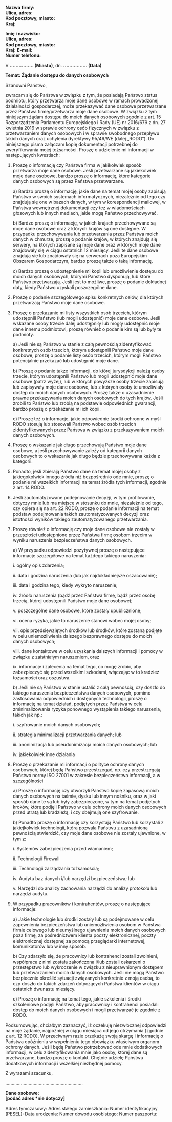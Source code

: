 **Nazwa firmy:**  
**Ulica, adres:**  
**Kod pocztowy, miasto:**  
**Kraj:**

**Imię i nazwisko:**  
**Ulica, adres:**  
**Kod pocztowy, miasto:**  
**Kraj:**
**E-mail:**  
**Numer telefonu:**

V **................ (Miasto)**, dn. **................ (Data)**

**Temat: Żądanie dostępu do danych osobowych**

Szanowni Państwo,

zwracam się do Państwa w związku z tym, że posiadają Państwo status podmiotu, który przetwarza moje dane osobowe w ramach prowadzonej działalności gospodarczej, może przekazywać dane osobowe przetwarzane przez Państwa firmę/przetwarza moje dane osobowe. W związku z tym niniejszym żądam dostępu do moich danych osobowych zgodnie z art. 15 Rozporządzenia Parlamentu Europejskiego i Rady (UE) nr 2016/679 z dn. 27 kwietnia 2016 w sprawie ochrony osób fizycznych w związku z przetwarzaniem danych osobowych i w sprawie
swobodnego przepływu takich danych oraz uchylenia dyrektywy 95/46/WE (dalej „RODO“).
Do niniejszego pisma załączam kopię dokumentacji potrzebnej do zweryfikowania mojej
tożsamości.
Proszę o udzielenie mi informacji w następujących kwestiach:

1.  Proszę o informację czy Państwa firma w jakikolwiek sposób przetwarza moje dane osobowe. Jeśli przetwarzane są jakiekolwiek moje dane osobowe, bardzo proszę o informację, które kategorie danych osobowych są przez Państwa przetwarzane.

    a) Bardzo proszę o informację, jakie dane na temat mojej osoby zapisują Państwo w
    swoich systemach informatycznych, niezależnie od tego czy znajdują się one w bazach
    danych, w tym w korespondencji mailowej, w Państwa wewnętrznej dokumentacji czy
    też w wiadomościach głosowych lub innych mediach, jakie mogą Państwo
    przechowywać.

    b) Bardzo proszę o informację, w jakich krajach przechowywane są moje dane osobowe oraz z których krajów są one dostępne. W przypadku przechowywania lub przetwarzania przez Państwa moich danych w chmurze, proszę o podanie krajów, w których znajdują się serwery, na których zapisane są moje dane oraz w których moje dane znajdowały się w ciągu ostatnich 12 miesięcy. Jeśli te dane osobowe znajdują się lub znajdowały się na serwerach poza Europejskim Obszarem Gospodarczym, bardzo proszę także o taką informację.

    c) Bardzo proszę o udostępnienie mi kopii lub umożliwienie dostępu do moich danych osobowych, którymi Państwo dysponują, lub które Państwo przetwarzają. Jeśli jest to możliwe, proszę o podanie dokładnej daty, kiedy Państwo uzyskali poszczególne dane.

2.  Proszę o podanie szczegółowego spisu konkretnych celów, dla których przetwarzają Państwo moje dane osobowe.

3.  Proszę o przekazanie mi listy wszystkich osób trzecich, którym udostępnili Państwo (lub mogli udostępnić) moje dane osobowe. Jeśli wskazane osoby trzecie dalej udostępniły lub mogły udostępnić moje dane innemu podmiotowi, proszę również o podanie kim są lub były te podmioty.

    a) Jeśli nie są Państwo w stanie z całą pewnością zidentyfikować konkretnych osób
    trzecich, którym udostępnili Państwo moje dane osobowe, proszę o podanie listy osób
    trzecich, którym mogli Państwo potencjalnie przekazać lub udostępnić moje dane.

    b) Proszę o podanie także informacji, do której jurysdykcji należą osoby trzecie, którym
    udostępnili Państwo lub mogli udostępnić moje dane osobowe (patrz wyżej), lub w
    których powyższe osoby trzecie zapisują lub zapisywały moje dane osobowe, lub z
    których osoby te umożliwiały dostęp do moich danych osobowych. Proszę także o
    uzasadnienie prawne przekazywania moich danych osobowych do tych krajów. Jeśli
    zrobili to Państwo lub zrobią na podstawie odpowiednich gwarancji, bardzo proszę o
    przekazanie mi ich kopii.

    c) Proszę też o informacje, jakie odpowiednie środki ochronne w myśl RODO stosują lub
    stosowali Państwo wobec osób trzecich zidentyfikowanych przez Państwa w związku z
    przekazywaniem moich danych osobowych.

4.  Proszę o wskazanie jak długo przechowują Państwo moje dane osobowe, a jeśli przechowywanie zależy od kategorii danych osobowych to o wskazanie jak długo będzie przechowywana każda z kategorii.

5.  Ponadto, jeśli zbierają Państwo dane na temat mojej osoby z jakiegokolwiek innego źródła niż bezpośrednio ode mnie, proszę o podanie mi wszelkich informacji na temat źródła tych informacji, zgodnie z art. 14 RODO.

6.  Jeśli zautomatyzowane podejmowanie decyzji, w tym profilowanie, dotyczy mnie lub ma miejsce w stosunku do mnie, niezależnie od tego, czy opiera się na art. 22 RODO, proszę o podanie informacji na temat podstaw podejmowania takich zautomatyzowanych decyzji oraz istotności wyników takiego zautomatyzowanego przetwarzania.

7.  Proszę również o informację czy moje dane osobowe nie zostały w przeszłości udostępnione przez Państwa firmę osobom trzecim w wyniku naruszenia bezpieczeństwa
    danych osobowych.

    a) W przypadku odpowiedzi pozytywnej proszę o następujące informacje szczegółowe na
    temat każdego takiego naruszenia:

    i. ogólny opis zdarzenia;

    ii. data i godzina naruszenia (lub jak najdokładniejsze oszacowanie);

    iii. data i godzina tego, kiedy wykryto naruszenie;

    iv. źródło naruszenia (bądź przez Państwa firmę, bądź przez osobę trzecią, której
    udostępnili Państwo moje dane osobowe);

    v. poszczególne dane osobowe, które zostały upublicznione;

    vi. ocena ryzyka, jakie to naruszenie stanowi wobec mojej osoby;

    vii. opis przedsięwziętych środków lub środków, które zostaną podjęte w celu
    uniemożliwienia dalszego bezprawnego dostępu do moich danych osobowych;

    viii. dane kontaktowe w celu uzyskania dalszych informacji i pomocy w związku z
    zaistniałym naruszeniem, oraz

    ix. informacje i zalecenia na temat tego, co mogę zrobić, aby zabezpieczyć się przed
    wszelkimi szkodami, włączając w to kradzież tożsamości oraz oszustwa.

    b) Jeśli nie są Państwo w stanie ustalić z całą pewnością, czy doszło do takiego naruszenia bezpieczeństwa danych osobowych, pomimo zastosowania odpowiednich i dostępnych technologii, proszę o informację na temat działań, podjętych przez Państwa
    w celu zminimalizowania ryzyka ponownego wystąpienia takiego naruszenia, takich jak
    np.:

    i. szyfrowanie moich danych osobowych;

    ii. strategia minimalizacji przetwarzania danych; lub

    iii. anonimizacja lub pseudonimizacja moich danych osobowych; lub

    iv. jakiekolwiek inne działania

8.  Proszę o przekazanie mi informacji o polityce ochrony danych osobowych, której będą Państwo przestrzegać, np. czy przestrzegają Państwo normy ISO 27001 w zakresie bezpieczeństwa informacji, a w szczególności

    a) Proszę o informację czy utworzyli Państwo kopię zapasową moich danych osobowych
    na taśmie, dysku lub innym nośniku, oraz w jaki sposób dane te są lub były
    zabezpieczone, w tym na temat podjętych kroków, które podjęli Państwo w celu
    ochrony moich danych osobowych przed utratą lub kradzieżą, i czy obejmują one
    szyfrowanie.

    b) Ponadto proszę o informację czy korzystają Państwo lub korzystali z jakiejkolwiek technologii, która pozwala Państwu z uzasadnioną pewnością stwierdzić, czy moje dane osobowe nie zostały ujawnione, w tym z:

    i. Systemów zabezpieczenia przed włamaniem;

    ii. Technologii Firewall

    iii. Technologii zarządzania tożsamością;

    iv. Audytu baz danych i/lub narzędzi bezpieczeństwa; lub

    v. Narzędzi do analizy zachowania narzędzi do analizy protokołu lub narzędzi audytu.

9.  W przypadku pracowników i kontrahentów, proszę o następujące informacje:

    a) Jakie technologie lub środki zostały lub są podejmowane w celu zapewnienia bezpieczeństwa lub uniemożliwienia osobom w Państwa firmie celowego lub
    nieumyślnego ujawnienia moich danych osobowych poza firmę, za pośrednictwem klienta poczty elektronicznej, poczty elektronicznej dostępnej za pomocą przeglądarki internetowej, komunikatorów lub w inny sposób.

    b) Czy zdarzyło się, że pracownicy lub kontrahenci zostali zwolnieni, współpraca z nimi została zakończona i/lub zostali oskarżeni o przestępstwo lub wykroczenie w związku z nieuprawnionym dostępem lub przetwarzaniem moich danych osobowych. Jeśli nie
    mogą Państwo bezpiecznie określić sytuacji związanych konkretnie z moją osobą, to czy doszło do takich zdarzeń dotyczących Państwa klientów w ciągu ostatnich dwunastu miesięcy.

    c) Proszę o informację na temat tego, jakie szkolenia i środki szkoleniowe podjęli Państwo, aby pracownicy i kontrahenci posiadali dostęp do moich danych osobowych i mogli przetwarzać je zgodnie z RODO.

Podsumowując, chciałbym zaznaczyć, iż oczekuję niezwłocznej odpowiedzi na moje żądanie, najpóźniej w ciągu miesiąca od jego otrzymania (zgodnie z art. 12 RODO). W przeciwnym razie przekażę swoją skargę i informację o Państwa opóźnieniu w wypełnieniu tego obowiązku właściwym organom ochrony danych. Jeśli będą Państwo potrzebować ode mnie dodatkowych informacji, w celu zidentyfikowania mnie jako osoby, której dane są przetwarzane, bardzo proszę o kontakt. Chętnie udzielę Państwu dodatkowych informacji i wszelkiej niezbędnej pomocy.

Z wyrazami szacunku,

............................................................

**Dane osobowe:**  
**[podać adres \*nie dotyczy]**

Adres tymczasowy:
Adres stałego zamieszkania:
Numer identyfikacyjny (PESEL):
Data urodzenia:
Numer dowodu osobistego:
Numer paszportu:
